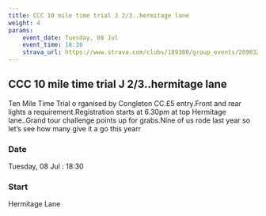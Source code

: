 ```yaml
---
title: CCC 10 mile time trial J 2/3..hermitage lane
weight: 4
params:
    event_date: Tuesday, 08 Jul
    event_time: 18:30
    strava_url: https://www.strava.com/clubs/189380/group_events/2090320
---
```


## CCC 10 mile time trial J 2/3..hermitage lane 

Ten Mile Time Trial o rganised by Congleton CC.£5 entry.Front and rear lights a requirement.Registration starts at 6.30pm at top Hermitage lane..Grand tour challenge points up for grabs.Nine of us rode last year so let’s see how many give it a go this yearr

### Date

Tuesday, 08 Jul : 18:30

### Start

Hermitage Lane


